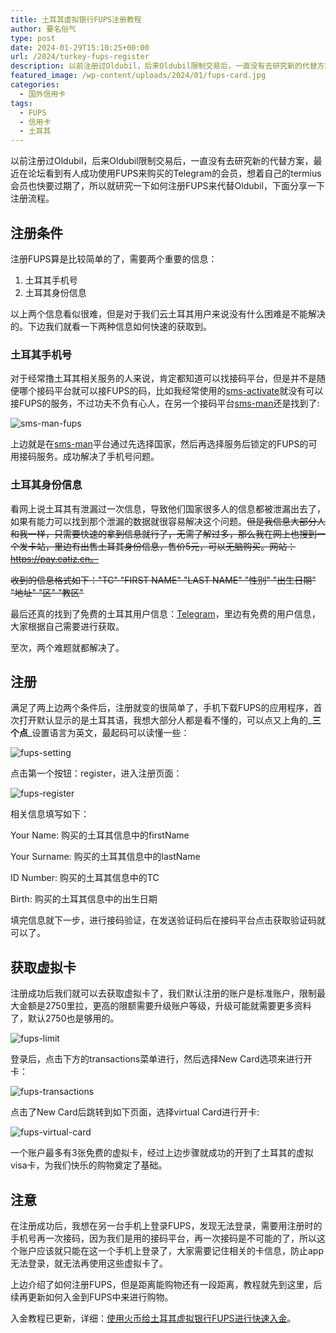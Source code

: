 ```yaml
---
title: 土耳其虚拟银行FUPS注册教程
author: 要名俗气
type: post
date: 2024-01-29T15:10:25+00:00
url: /2024/turkey-fups-register
description: 以前注册过Oldubil，后来Oldubil限制交易后，一直没有去研究新的代替方案，最近在论坛看到有人成功使用FUPS来购买的Telegram的会员，想着自己的termius会员也快要过期了，所以就研究一下如何注册FUPS来代替Oldubil，下面分享一下注册流程。
featured_image: /wp-content/uploads/2024/01/fups-card.jpg
categories:
  - 国外信用卡
tags:
  - FUPS
  - 信用卡
  - 土耳其
---
```

以前注册过Oldubil，后来Oldubil限制交易后，一直没有去研究新的代替方案，最近在论坛看到有人成功使用FUPS来购买的Telegram的会员，想着自己的termius会员也快要过期了，所以就研究一下如何注册FUPS来代替Oldubil，下面分享一下注册流程。

## 注册条件

注册FUPS算是比较简单的了，需要两个重要的信息：

  1. 土耳其手机号
  2. 土耳其身份信息

以上两个信息看似很难，但是对于我们云土耳其用户来说没有什么困难是不能解决的。下边我们就看一下两种信息如何快速的获取到。

### 土耳其手机号

对于经常撸土耳其相关服务的人来说，肯定都知道可以找接码平台，但是并不是随便哪个接码平台就可以接FUPS的码，比如我经常使用的[sms-activate](https://sms-activate.org/?ref=2355147)就没有可以接FUPS的服务，不过功夫不负有心人，在另一个接码平台[sms-man](https://sms-man.com/?ref=jjJA_8w7Yirb)还是找到了:

![sms-man-fups](https://www.iminling.com/wp-content/uploads/2024/01/12AD447C18FC0955BFBA1DA790C04C76.png)

上边就是在[sms-man](https://sms-man.com/?ref=jjJA_8w7Yirb)平台通过先选择国家，然后再选择服务后锁定的FUPS的可用接码服务。成功解决了手机号问题。

### 土耳其身份信息

看网上说土耳其有泄漏过一次信息，导致他们国家很多人的信息都被泄漏出去了，如果有能力可以找到那个泄漏的数据就很容易解决这个问题。<del>但是我信息大部分人和我一样，只需要快速的拿到信息就行了，无需了解过多，那么我在网上也搜到一个发卡站，里边有出售土耳其身份信息，售价5元，可以无脑购买。网站：https://pay.catiz.cn。</del>

<del>收到的信息格式如下："TC" "FIRST NAME" "LAST NAME" "性别" "出生日期" "地址" "区" "教区"</del>

最后还真的找到了免费的土耳其用户信息：[Telegram](https://t.me/idcard9527)，里边有免费的用户信息，大家根据自己需要进行获取。

至次，两个难题就都解决了。

## 注册

满足了两上边两个条件后，注册就变的很简单了，手机下载FUPS的应用程序，首次打开默认显示的是土耳其语，我想大部分人都是看不懂的，可以点又上角的_**三个点**_设置语言为英文，最起码可以读懂一些：

![fups-setting](https://www.iminling.com/wp-content/uploads/2024/01/008C4FB016C6EF32443798BE9BE7DE71.jpg)

点击第一个按钮：register，进入注册页面：

![fups-register](https://www.iminling.com/wp-content/uploads/2024/01/008C4FB016C6EF32443798BE9BE7DE70.jpg)

相关信息填写如下：

Your Name: 购买的土耳其信息中的firstName

Your Surname: 购买的土耳其信息中的lastName

ID Number: 购买的土耳其信息中的TC

Birth: 购买的土耳其信息中的出生日期

填完信息就下一步，进行接码验证，在发送验证码后在接码平台点击获取验证码就可以了。

## 获取虚拟卡

注册成功后我们就可以去获取虚拟卡了，我们默认注册的账户是标准账户，限制最大金额是2750里拉，更高的限额需要升级账户等级，升级可能就需要更多资料了，默认2750也是够用的。

![fups-limit](https://www.iminling.com/wp-content/uploads/2024/01/008C4FB016C6EF32443798BE9BE7DE74.jpg)

登录后，点击下方的transactions菜单进行，然后选择New Card选项来进行开卡：

![fups-transactions](https://www.iminling.com/wp-content/uploads/2024/01/008C4FB016C6EF32443798BE9BE7DE73.jpg)

点击了New Card后跳转到如下页面，选择virtual Card进行开卡:

![fups-virtual-card](https://www.iminling.com/wp-content/uploads/2024/01/008C4FB016C6EF32443798BE9BE7DE72.jpg)

一个账户最多有3张免费的虚拟卡，经过上边步骤就成功的开到了土耳其的虚拟visa卡，为我们快乐的购物奠定了基础。

## 注意

在注册成功后，我想在另一台手机上登录FUPS，发现无法登录，需要用注册时的手机号再一次接码，因为我们是用的接码平台，再一次接码是不可能的了，所以这个账户应该就只能在这一个手机上登录了，大家需要记住相关的卡信息，防止app无法登录，就无法再使用这些虚拟卡了。

上边介绍了如何注册FUPS，但是距离能购物还有一段距离，教程就先到这里，后续再更新如何入金到FUPS中来进行购物。

入金教程已更新，详细：[使用火币给土耳其虚拟银行FUPS进行快速入金](https://www.iminling.com/2024/01/31/410.html "使用火币给土耳其虚拟银行FUPS进行快速入金")。
